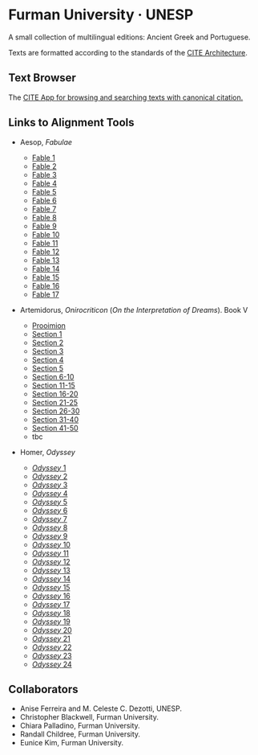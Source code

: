# Furman University · UNESP

A small collection of multilingual editions: Ancient Greek and Portuguese.

Texts are formatted according to the standards of the [CITE Architecture](http://cite-architecture.org).

## Text Browser

The [CITE App for browsing and searching texts with canonical citation.](https://furman-editions-in-progress.github.io/UNESP_FU/cite-1.14.0.html)

## Links to Alignment Tools

- Aesop, *Fabulae*
	- [Fable 1](https://furman-editions-in-progress.github.io/UNESP_FU/Alignment_Files/ducat_aesop.html?urn=urn:cts:greekLit:tlg0096.tlg002.First1K-grc1.token:1&urn=urn:cts:greekLit:tlg0096.tlg002.mcdezotti.token:1&urn=)
	- [Fable 2](https://furman-editions-in-progress.github.io/UNESP_FU/Alignment_Files/ducat_aesop.html?urn=urn:cts:greekLit:tlg0096.tlg002.First1K-grc1.token:2&urn=urn:cts:greekLit:tlg0096.tlg002.mcdezotti.token:2&urn=)
	- [Fable 3](https://furman-editions-in-progress.github.io/UNESP_FU/Alignment_Files/ducat_aesop.html?urn=urn:cts:greekLit:tlg0096.tlg002.First1K-grc1.token:3&urn=urn:cts:greekLit:tlg0096.tlg002.mcdezotti.token:3&urn=)
	- [Fable 4](https://furman-editions-in-progress.github.io/UNESP_FU/Alignment_Files/ducat_aesop.html?urn=urn:cts:greekLit:tlg0096.tlg002.First1K-grc1.token:4&urn=urn:cts:greekLit:tlg0096.tlg002.mcdezotti.token:4&urn=)
	- [Fable 5](https://furman-editions-in-progress.github.io/UNESP_FU/Alignment_Files/ducat_aesop.html?urn=urn:cts:greekLit:tlg0096.tlg002.First1K-grc1.token:5&urn=urn:cts:greekLit:tlg0096.tlg002.mcdezotti.token:5&urn=)
	- [Fable 6](https://furman-editions-in-progress.github.io/UNESP_FU/Alignment_Files/ducat_aesop.html?urn=urn:cts:greekLit:tlg0096.tlg002.First1K-grc1.token:6&urn=urn:cts:greekLit:tlg0096.tlg002.mcdezotti.token:6&urn=)
	- [Fable 7](https://furman-editions-in-progress.github.io/UNESP_FU/Alignment_Files/ducat_aesop.html?urn=urn:cts:greekLit:tlg0096.tlg002.First1K-grc1.token:7&urn=urn:cts:greekLit:tlg0096.tlg002.mcdezotti.token:7&urn=)
	- [Fable 8](https://furman-editions-in-progress.github.io/UNESP_FU/Alignment_Files/ducat_aesop.html?urn=urn:cts:greekLit:tlg0096.tlg002.First1K-grc1.token:8&urn=urn:cts:greekLit:tlg0096.tlg002.mcdezotti.token:8&urn=)
	- [Fable 9](https://furman-editions-in-progress.github.io/UNESP_FU/Alignment_Files/ducat_aesop.html?urn=urn:cts:greekLit:tlg0096.tlg002.First1K-grc1.token:9&urn=urn:cts:greekLit:tlg0096.tlg002.mcdezotti.token:9&urn=)
	- [Fable 10](https://furman-editions-in-progress.github.io/UNESP_FU/Alignment_Files/ducat_aesop.html?urn=urn:cts:greekLit:tlg0096.tlg002.First1K-grc1.token:10&urn=urn:cts:greekLit:tlg0096.tlg002.mcdezotti.token:1p&urn=)
	- [Fable 11](https://furman-editions-in-progress.github.io/UNESP_FU/Alignment_Files/ducat_aesop.html?urn=urn:cts:greekLit:tlg0096.tlg002.First1K-grc1.token:11&urn=urn:cts:greekLit:tlg0096.tlg002.mcdezotti.token:11&urn=)
	- [Fable 12](https://furman-editions-in-progress.github.io/UNESP_FU/Alignment_Files/ducat_aesop.html?urn=urn:cts:greekLit:tlg0096.tlg002.First1K-grc1.token:12&urn=urn:cts:greekLit:tlg0096.tlg002.mcdezotti.token:12&urn=)
	- [Fable 13](https://furman-editions-in-progress.github.io/UNESP_FU/Alignment_Files/ducat_aesop.html?urn=urn:cts:greekLit:tlg0096.tlg002.First1K-grc1.token:13&urn=urn:cts:greekLit:tlg0096.tlg002.mcdezotti.token:13&urn=)
	- [Fable 14](https://furman-editions-in-progress.github.io/UNESP_FU/Alignment_Files/ducat_aesop.html?urn=urn:cts:greekLit:tlg0096.tlg002.First1K-grc1.token:14&urn=urn:cts:greekLit:tlg0096.tlg002.mcdezotti.token:14&urn=)
	- [Fable 15](https://furman-editions-in-progress.github.io/UNESP_FU/Alignment_Files/ducat_aesop.html?urn=urn:cts:greekLit:tlg0096.tlg002.First1K-grc1.token:15&urn=urn:cts:greekLit:tlg0096.tlg002.mcdezotti.token:15&urn=)
	- [Fable 16](https://furman-editions-in-progress.github.io/UNESP_FU/Alignment_Files/ducat_aesop.html?urn=urn:cts:greekLit:tlg0096.tlg002.First1K-grc1.token:16&urn=urn:cts:greekLit:tlg0096.tlg002.mcdezotti.token:16&urn=)
	- [Fable 17](https://furman-editions-in-progress.github.io/UNESP_FU/Alignment_Files/ducat_aesop.html?urn=urn:cts:greekLit:tlg0096.tlg002.First1K-grc1.token:17&urn=urn:cts:greekLit:tlg0096.tlg002.mcdezotti.token:17&urn=)

- Artemidorus, *Onirocriticon* (*On the Interpretation of Dreams*). Book V
	- [Prooimion](https://furman-editions-in-progress.github.io/UNESP_FU/Alignment_Files/ducat_artemidorus.html?urn=urn:cts:greekLit:tlg0553.tlg001.1st1K-grc1.token:5.prooimion&urn=urn:cts:greekLit:tlg0553.tlg001.ferreira.token:5.prooimion&urn=)
	- [Section 1](https://furman-editions-in-progress.github.io/UNESP_FU/Alignment_Files/ducat_artemidorus.html?urn=urn:cts:greekLit:tlg0553.tlg001.1st1K-grc1.token:5.1&urn=urn:cts:greekLit:tlg0553.tlg001.ferreira.token:5.1&urn=)
	- [Section 2](https://furman-editions-in-progress.github.io/UNESP_FU/Alignment_Files/ducat_artemidorus.html?urn=urn:cts:greekLit:tlg0553.tlg001.1st1K-grc1.token:5.2&urn=urn:cts:greekLit:tlg0553.tlg001.ferreira.token:5.2&urn=)
	- [Section 3](https://furman-editions-in-progress.github.io/UNESP_FU/Alignment_Files/ducat_artemidorus.html?urn=urn:cts:greekLit:tlg0553.tlg001.1st1K-grc1.token:5.3&urn=urn:cts:greekLit:tlg0553.tlg001.ferreira.token:5.3&urn=)
	- [Section 4](https://furman-editions-in-progress.github.io/UNESP_FU/Alignment_Files/ducat_artemidorus.html?urn=urn:cts:greekLit:tlg0553.tlg001.1st1K-grc1.token:5.4&urn=urn:cts:greekLit:tlg0553.tlg001.ferreira.token:5.4&urn=)
	- [Section 5](https://furman-editions-in-progress.github.io/UNESP_FU/Alignment_Files/ducat_artemidorus.html?urn=urn:cts:greekLit:tlg0553.tlg001.1st1K-grc1.token:5.5&urn=urn:cts:greekLit:tlg0553.tlg001.ferreira.token:5.5&urn=)
	- [Section 6-10](https://furman-editions-in-progress.github.io/UNESP_FU/Alignment_Files/ducat_artemidorus.html?urn=urn:cts:greekLit:tlg0553.tlg001.1st1K-grc1.token:5.6-5.10&urn=urn:cts:greekLit:tlg0553.tlg001.ferreira.token:5.6-5.10&urn=)
	- [Section 11-15](https://furman-editions-in-progress.github.io/UNESP_FU/Alignment_Files/ducat_artemidorus.html?urn=urn:cts:greekLit:tlg0553.tlg001.1st1K-grc1.token:5.6-5.15&urn=urn:cts:greekLit:tlg0553.tlg001.ferreira.token:5.6-5.15&urn=)
	- [Section 16-20](https://furman-editions-in-progress.github.io/UNESP_FU/Alignment_Files/ducat_artemidorus.html?urn=urn:cts:greekLit:tlg0553.tlg001.1st1K-grc1.token:5.16-5.20&urn=urn:cts:greekLit:tlg0553.tlg001.ferreira.token:5.16-5.20&urn=)
	- [Section 21-25](https://furman-editions-in-progress.github.io/UNESP_FU/Alignment_Files/ducat_artemidorus.html?urn=urn:cts:greekLit:tlg0553.tlg001.1st1K-grc1.token:5.21-5.25&urn=urn:cts:greekLit:tlg0553.tlg001.ferreira.token:5.21-5.25&urn=)
	- [Section 26-30](https://furman-editions-in-progress.github.io/UNESP_FU/Alignment_Files/ducat_artemidorus.html?urn=urn:cts:greekLit:tlg0553.tlg001.1st1K-grc1.token:5.26-5.30&urn=urn:cts:greekLit:tlg0553.tlg001.ferreira.token:5.26-5.30&urn=)
	- [Section 31-40](https://furman-editions-in-progress.github.io/UNESP_FU/Alignment_Files/ducat_artemidorus.html?urn=urn:cts:greekLit:tlg0553.tlg001.1st1K-grc1.token:5.31-5.40&urn=urn:cts:greekLit:tlg0553.tlg001.ferreira.token:5.31-5.40&urn=)
	- [Section 41-50](https://furman-editions-in-progress.github.io/UNESP_FU/Alignment_Files/ducat_artemidorus.html?urn=urn:cts:greekLit:tlg0553.tlg001.1st1K-grc1.token:5.41-5.50&urn=urn:cts:greekLit:tlg0553.tlg001.ferreira.token:5.41-5.50&urn=)
	- tbc

- Homer, *Odyssey*
	- [*Odyssey* 1](https://furman-editions-in-progress.github.io/UNESP_FU/Alignment_Files/ducat_odyssey_1.html?urn=urn:cts:greekLit:tlg0012.tlg002.murray.token:1.1-1.10&urn=urn:cts:greekLit:tlg0012.tlg002.werner.token:1.1-1.10&urn=)
	- [*Odyssey* 2](https://furman-editions-in-progress.github.io/UNESP_FU/Alignment_Files/ducat_odyssey_2.html?urn=urn:cts:greekLit:tlg0012.tlg002.murray.token:2.1-2.10&urn=urn:cts:greekLit:tlg0012.tlg002.werner.token:2.1-2.10&urn=)
	- [*Odyssey* 3](https://furman-editions-in-progress.github.io/UNESP_FU/Alignment_Files/ducat_odyssey_3.html?urn=urn:cts:greekLit:tlg0012.tlg002.murray.token:3.1-3.10&urn=urn:cts:greekLit:tlg0012.tlg002.werner.token:3.1-3.10&urn=)
	- [*Odyssey* 4](https://furman-editions-in-progress.github.io/UNESP_FU/Alignment_Files/ducat_odyssey_4.html?urn=urn:cts:greekLit:tlg0012.tlg002.murray.token:4.1-4.10&urn=urn:cts:greekLit:tlg0012.tlg002.werner.token:4.1-4.10&urn=)
	- [*Odyssey* 5](https://furman-editions-in-progress.github.io/UNESP_FU/Alignment_Files/ducat_odyssey_5.html?urn=urn:cts:greekLit:tlg0012.tlg002.murray.token:5.1-5.10&urn=urn:cts:greekLit:tlg0012.tlg002.werner.token:5.1-5.10&urn=)
	- [*Odyssey* 6](https://furman-editions-in-progress.github.io/UNESP_FU/Alignment_Files/ducat_odyssey_6.html?urn=urn:cts:greekLit:tlg0012.tlg002.murray.token:6.1-6.10&urn=urn:cts:greekLit:tlg0012.tlg002.werner.token:6.1-6.10&urn=)
	- [*Odyssey* 7](https://furman-editions-in-progress.github.io/UNESP_FU/Alignment_Files/ducat_odyssey_7.html?urn=urn:cts:greekLit:tlg0012.tlg002.murray.token:7.1-7.10&urn=urn:cts:greekLit:tlg0012.tlg002.werner.token:7.1-7.10&urn=)
	- [*Odyssey* 8](https://furman-editions-in-progress.github.io/UNESP_FU/Alignment_Files/ducat_odyssey_8.html?urn=urn:cts:greekLit:tlg0012.tlg002.murray.token:8.1-8.10&urn=urn:cts:greekLit:tlg0012.tlg002.werner.token:8.1-8.10&urn=)
	- [*Odyssey* 9](https://furman-editions-in-progress.github.io/UNESP_FU/Alignment_Files/ducat_odyssey_9.html?urn=urn:cts:greekLit:tlg0012.tlg002.murray.token:9.1-9.10&urn=urn:cts:greekLit:tlg0012.tlg002.werner.token:9.1-9.10&urn=)
	- [*Odyssey* 10](https://furman-editions-in-progress.github.io/UNESP_FU/Alignment_Files/ducat_odyssey_10.html?urn=urn:cts:greekLit:tlg0012.tlg002.murray.token:10.1-10.10&urn=urn:cts:greekLit:tlg0012.tlg002.werner.token:10.1-10.10&urn=)
	- [*Odyssey* 11](https://furman-editions-in-progress.github.io/UNESP_FU/Alignment_Files/ducat_odyssey_11.html?urn=urn:cts:greekLit:tlg0012.tlg002.murray.token:11.1-11.10&urn=urn:cts:greekLit:tlg0012.tlg002.werner.token:11.1-11.10&urn=)
	- [*Odyssey* 12](https://furman-editions-in-progress.github.io/UNESP_FU/Alignment_Files/ducat_odyssey_12.html?urn=urn:cts:greekLit:tlg0012.tlg002.murray.token:12.1-12.10&urn=urn:cts:greekLit:tlg0012.tlg002.werner.token:12.1-12.10&urn=)
	- [*Odyssey* 13](https://furman-editions-in-progress.github.io/UNESP_FU/Alignment_Files/ducat_odyssey_13.html?urn=urn:cts:greekLit:tlg0012.tlg002.murray.token:13.1-13.10&urn=urn:cts:greekLit:tlg0012.tlg002.werner.token:13.1-13.10&urn=)
	- [*Odyssey* 14](https://furman-editions-in-progress.github.io/UNESP_FU/Alignment_Files/ducat_odyssey_14.html?urn=urn:cts:greekLit:tlg0012.tlg002.murray.token:14.1-14.10&urn=urn:cts:greekLit:tlg0012.tlg002.werner.token:14.1-14.10&urn=)
	- [*Odyssey* 15](https://furman-editions-in-progress.github.io/UNESP_FU/Alignment_Files/ducat_odyssey_15.html?urn=urn:cts:greekLit:tlg0012.tlg002.murray.token:15.1-15.10&urn=urn:cts:greekLit:tlg0012.tlg002.werner.token:15.1-15.10&urn=)
	- [*Odyssey* 16](https://furman-editions-in-progress.github.io/UNESP_FU/Alignment_Files/ducat_odyssey_16.html?urn=urn:cts:greekLit:tlg0012.tlg002.murray.token:16.1-16.10&urn=urn:cts:greekLit:tlg0012.tlg002.werner.token:16.1-16.10&urn=)
	- [*Odyssey* 17](https://furman-editions-in-progress.github.io/UNESP_FU/Alignment_Files/ducat_odyssey_17.html?urn=urn:cts:greekLit:tlg0012.tlg002.murray.token:17.1-17.10&urn=urn:cts:greekLit:tlg0012.tlg002.werner.token:17.1-17.10&urn=)
	- [*Odyssey* 18](https://furman-editions-in-progress.github.io/UNESP_FU/Alignment_Files/ducat_odyssey_18.html?urn=urn:cts:greekLit:tlg0012.tlg002.murray.token:18.1-18.10&urn=urn:cts:greekLit:tlg0012.tlg002.werner.token:18.1-18.10&urn=)
	- [*Odyssey* 19](https://furman-editions-in-progress.github.io/UNESP_FU/Alignment_Files/ducat_odyssey_19.html?urn=urn:cts:greekLit:tlg0012.tlg002.murray.token:19.1-19.10&urn=urn:cts:greekLit:tlg0012.tlg002.werner.token:19.1-19.10&urn=)
	- [*Odyssey* 20](https://furman-editions-in-progress.github.io/UNESP_FU/Alignment_Files/ducat_odyssey_20.html?urn=urn:cts:greekLit:tlg0012.tlg002.murray.token:20.1-20.10&urn=urn:cts:greekLit:tlg0012.tlg002.werner.token:20.1-20.10&urn=)
	- [*Odyssey* 21](https://furman-editions-in-progress.github.io/UNESP_FU/Alignment_Files/ducat_odyssey_21.html?urn=urn:cts:greekLit:tlg0012.tlg002.murray.token:21.1-21.10&urn=urn:cts:greekLit:tlg0012.tlg002.werner.token:21.1-21.10&urn=)
	- [*Odyssey* 22](https://furman-editions-in-progress.github.io/UNESP_FU/Alignment_Files/ducat_odyssey_22.html?urn=urn:cts:greekLit:tlg0012.tlg002.murray.token:22.1-22.10&urn=urn:cts:greekLit:tlg0012.tlg002.werner.token:22.1-22.10&urn=)
	- [*Odyssey* 23](https://furman-editions-in-progress.github.io/UNESP_FU/Alignment_Files/ducat_odyssey_23.html?urn=urn:cts:greekLit:tlg0012.tlg002.murray.token:23.1-23.10&urn=urn:cts:greekLit:tlg0012.tlg002.werner.token:23.1-23.10&urn=)
	- [*Odyssey* 24](https://furman-editions-in-progress.github.io/UNESP_FU/Alignment_Files/ducat_odyssey_24.html?urn=urn:cts:greekLit:tlg0012.tlg002.murray.token:24.1-24.10&urn=urn:cts:greekLit:tlg0012.tlg002.werner.token:24.1-24.10&urn=)


## Collaborators

- Anise Ferreira and M. Celeste C. Dezotti, UNESP.
- Christopher Blackwell, Furman University.
- Chiara Palladino, Furman University.
- Randall Childree, Furman University.
- Eunice Kim, Furman University.


